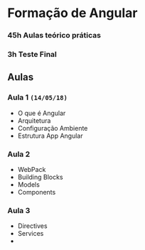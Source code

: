 # Formação de Angular

### 45h Aulas teórico práticas

### 3h Teste Final

## Aulas

### Aula 1 `(14/05/18)`

* O que é Angular
* Arquitetura
* Configuração Ambiente
* Estrutura App Angular

### Aula 2

* WebPack
* Building Blocks
* Models
* Components

### Aula 3

* Directives
* Services
*
